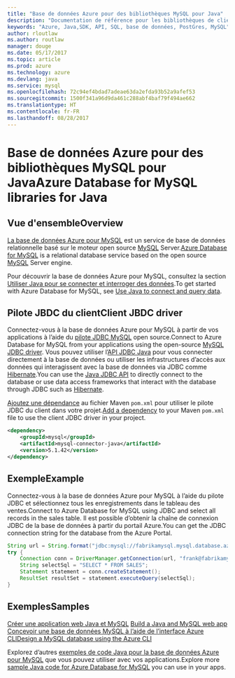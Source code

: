 ```yaml
---
title: "Base de données Azure pour des bibliothèques MySQL pour Java"
description: "Documentation de référence pour les bibliothèques de client Java pour les bases de données Azure pour MySQL"
keywords: "Azure, Java,SDK, API, SQL, base de données, PostGres, MySQL"
author: rloutlaw
ms.author: routlaw
manager: douge
ms.date: 05/17/2017
ms.topic: article
ms.prod: azure
ms.technology: azure
ms.devlang: java
ms.service: mysql
ms.openlocfilehash: 72c94ef4bdad7adeae63da2efda93b52a9afef53
ms.sourcegitcommit: 1500f341a96d9da461c288abf4baf79f494ae662
ms.translationtype: HT
ms.contentlocale: fr-FR
ms.lasthandoff: 08/28/2017
---
```

# <a name="azure-database-for-mysql-libraries-for-java"></a><span data-ttu-id="97766-104">Base de données Azure pour des bibliothèques MySQL pour Java</span><span class="sxs-lookup"><span data-stu-id="97766-104">Azure Database for MySQL libraries for Java</span></span>

## <a name="overview"></a><span data-ttu-id="97766-105">Vue d'ensemble</span><span class="sxs-lookup"><span data-stu-id="97766-105">Overview</span></span>

<span data-ttu-id="97766-106">[La base de données Azure pour MySQL](/azure/sql-database/sql-database-technical-overview) est un service de base de données relationnelle basé sur le moteur open source [MySQL](https://www.mysql.com/) Server.</span><span class="sxs-lookup"><span data-stu-id="97766-106">[Azure Database for MySQL](/azure/sql-database/sql-database-technical-overview) is a relational database service based on the open source [MySQL](https://www.mysql.com/) Server engine.</span></span> 

<span data-ttu-id="97766-107">Pour découvrir la base de données Azure pour MySQL, consultez la section [Utiliser Java pour se connecter et interroger des données](/azure/mysql/connect-java).</span><span class="sxs-lookup"><span data-stu-id="97766-107">To get started with Azure Database for MySQL, see [Use Java to connect and query data](/azure/mysql/connect-java).</span></span>

## <a name="client-jbdc-driver"></a><span data-ttu-id="97766-108">Pilote JBDC du client</span><span class="sxs-lookup"><span data-stu-id="97766-108">Client JBDC driver</span></span>

<span data-ttu-id="97766-109">Connectez-vous à la base de données Azure pour MySQL à partir de vos applications à l’aide du [pilote JDBC MySQL](https://dev.mysql.com/downloads/connector/j/) open source.</span><span class="sxs-lookup"><span data-stu-id="97766-109">Connect to Azure Database for MySQL from your applications using the open-source [MySQL JDBC driver](https://dev.mysql.com/downloads/connector/j/).</span></span> <span data-ttu-id="97766-110">Vous pouvez utiliser l’[API JDBC Java](https://docs.oracle.com/javase/8/docs/technotes/guides/jdbc/) pour vous connecter directement à la base de données ou utiliser les infrastructures d’accès aux données qui interagissent avec la base de données via JDBC comme [Hibernate](http://hibernate.org/).</span><span class="sxs-lookup"><span data-stu-id="97766-110">You can use the [Java JDBC API](https://docs.oracle.com/javase/8/docs/technotes/guides/jdbc/) to directly connect to the database or use data access frameworks that interact with the database through JDBC such as [Hibernate](http://hibernate.org/).</span></span>

<span data-ttu-id="97766-111">[Ajoutez une dépendance](https://maven.apache.org/guides/getting-started/index.html#How_do_I_use_external_dependencies) au fichier Maven `pom.xml` pour utiliser le pilote JDBC du client dans votre projet.</span><span class="sxs-lookup"><span data-stu-id="97766-111">[Add a dependency](https://maven.apache.org/guides/getting-started/index.html#How_do_I_use_external_dependencies) to your Maven `pom.xml` file to use the client JDBC driver in your project.</span></span>  

```XML
<dependency>
    <groupId>mysql</groupId>
    <artifactId>mysql-connector-java</artifactId>
    <version>5.1.42</version>
</dependency>
```   

## <a name="example"></a><span data-ttu-id="97766-112">Exemple</span><span class="sxs-lookup"><span data-stu-id="97766-112">Example</span></span>

<span data-ttu-id="97766-113">Connectez-vous à la base de données Azure pour MySQL à l’aide du pilote JDBC et sélectionnez tous les enregistrements dans le tableau des ventes.</span><span class="sxs-lookup"><span data-stu-id="97766-113">Connect to Azure Database for MySQL using JDBC and select all records in the sales table.</span></span> <span data-ttu-id="97766-114">Il est possible d’obtenir la chaîne de connexion JDBC de la base de données à partir du portail Azure.</span><span class="sxs-lookup"><span data-stu-id="97766-114">You can get the JDBC connection string for the database from the Azure Portal.</span></span>

```java
String url = String.format("jdbc:mysql://fabrikamysql.mysql.database.azure.com:3306/fabrikamdb?verifyServerCertificate=true&useSSL=true&requireSSL=false");
try {
    Connection conn = DriverManager.getConnection(url, "frank@fabrikamysql", "aBcDeFgHiJkL");
    String selectSql = "SELECT * FROM SALES";
    Statement statement = conn.createStatement();
    ResultSet resultSet = statement.executeQuery(selectSql);
}
```

## <a name="samples"></a><span data-ttu-id="97766-115">Exemples</span><span class="sxs-lookup"><span data-stu-id="97766-115">Samples</span></span>

<span data-ttu-id="97766-116">[Créer une application web Java et MySQL](/azure/app-service-web/app-service-web-tutorial-java-mysql) </span><span class="sxs-lookup"><span data-stu-id="97766-116">[Build a Java and MySQL web app](/azure/app-service-web/app-service-web-tutorial-java-mysql) </span></span>  
[<span data-ttu-id="97766-117">Concevoir une base de données MySQL à l’aide de l’interface Azure CLI</span><span class="sxs-lookup"><span data-stu-id="97766-117">Design a MySQL database using the Azure CLI</span></span>](/azure/mysql/tutorial-design-database-using-cli)   

<span data-ttu-id="97766-118">Explorez d’autres [exemples de code Java pour la base de données Azure pour MySQL](https://azure.microsoft.com/resources/samples/?platform=java&term=mysql) que vous pouvez utiliser avec vos applications.</span><span class="sxs-lookup"><span data-stu-id="97766-118">Explore more [sample Java code for Azure Database for MySQL](https://azure.microsoft.com/resources/samples/?platform=java&term=mysql) you can use in your apps.</span></span>
